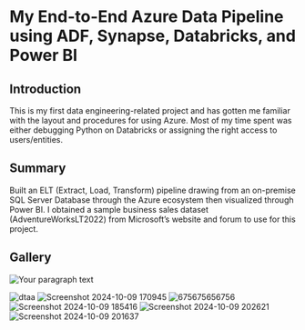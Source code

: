 # My End-to-End Azure Data Pipeline using ADF, Synapse, Databricks, and Power BI

<h2>Introduction</h2>
This is my first data engineering-related project and has gotten me familiar with the layout and procedures for using Azure. Most of my time spent was either debugging Python on Databricks or assigning the right access to users/entities.

<h2>Summary</h2>
Built an ELT (Extract, Load, Transform) pipeline drawing from an on-premise SQL Server Database through the Azure ecosystem then visualized through Power BI. I obtained a sample business sales dataset (AdventureWorksLT2022) from Microsoft’s website and forum to use for this project.
 


<h2>Gallery</h2>

![Your paragraph text](https://github.com/user-attachments/assets/5a0fb2a4-0ffb-43ff-879c-0fe77a265a28)

![dtaa](https://github.com/user-attachments/assets/b966f194-7118-47b2-a023-464c2e373dcc)
![Screenshot 2024-10-09 170945](https://github.com/user-attachments/assets/b87e551b-b7d7-4f8f-b4ad-cd0c74b524da)
![675675656756](https://github.com/user-attachments/assets/98c9e422-b98e-4ea9-8f14-7a64d21d91e0)
![Screenshot 2024-10-09 185416](https://github.com/user-attachments/assets/f597ac94-ea56-44d1-8c89-5de287388d63)
![Screenshot 2024-10-09 202621](https://github.com/user-attachments/assets/39eee5bf-a232-46ff-875c-7193ca619261)
![Screenshot 2024-10-09 201637](https://github.com/user-attachments/assets/c770a3e9-e417-418c-8113-1af0cad1fb82)
<h1></h1>
